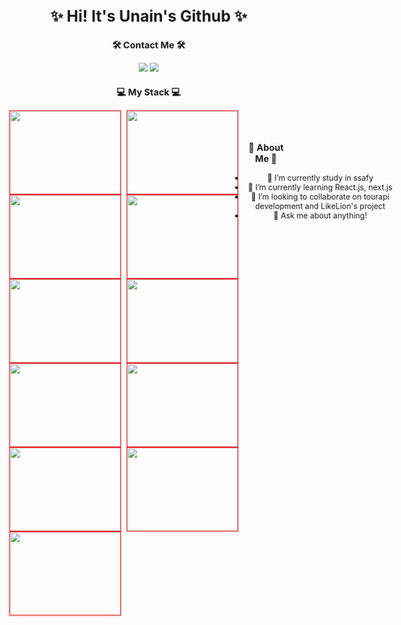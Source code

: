 <h1 align='center'>✨ Hi! It's Unain's Github ✨</h1>

<div align='center'>
  
### 🛠 Contact Me 🛠
<a href="mailto:daeun84366@gmail.com" target="_blank"><img src="https://img.shields.io/badge/gmail-EA4335?style=flat-square&logo=Gmail&logoColor=white"/></a>
<a href="https://github.com/unain-dev" target="_blank"><img src="https://img.shields.io/badge/Github-181717?style=flat-square&logo=Github&logoColor=white"/></a>
<br>
### 💻 My Stack 💻
<img src="https://img.shields.io/badge/HTML-E34F26?style=flat-square&logo=Html&logoColor=white" style="width:200px; height:150px; border:1px solid red; float:left; margin-right:10px;"/>
<img src="https://img.shields.io/badge/CSS-1572B6?style=flat-square&logo=Css&logoColor=white" style="width:200px; height:150px; border:1px solid red; float:left; margin-right:10px;"/>
<img src="https://img.shields.io/badge/JavaScript-F7DF12?style=flat-square&logo=javaScript&logoColor=white" style="width:200px; height:150px; border:1px solid red; float:left; margin-right:10px;"/>
<img src="https://img.shields.io/badge/React-61DAFB?style=flat-square&logo=React&logoColor=white" style="width:200px; height:150px; border:1px solid red; float:left; margin-right:10px;"/>
<img src="https://img.shields.io/badge/styled-components-DB7093?style=flat-square&logo=styled-components&logoColor=white" style="width:200px; height:150px; border:1px solid red; float:left; margin-right:10px;"/>
<br>
<img src="https://img.shields.io/badge/MySQL-4479A1?style=flat-square&logo=MySQL&logoColor=white" style="width:200px; height:150px; border:1px solid red; float:left; margin-right:10px;"/>
<img src="https://img.shields.io/badge/Amazon AWS-232F3E?style=flat-square&logo=AmazonAWS&logoColor=white" style="width:200px; height:150px; border:1px solid red; float:left; margin-right:10px;"/>
<img src="https://img.shields.io/badge/Django-092E20?style=flat-square&logo=Django&logoColor=white" style="width:200px; height:150px; border:1px solid red; float:left; margin-right:10px;"/>
<br>
<img src="https://img.shields.io/badge/Python-3776AB?style=flat-square&logo=Python&logoColor=white" style="width:200px; height:150px; border:1px solid red; float:left; margin-right:10px;"/>
<img src="https://img.shields.io/badge/Java-007396?style=flat-square&logo=Java&logoColor=white" style="width:200px; height:150px; border:1px solid red; float:left; margin-right:10px;"/>
<a href="https://github.com/unain-dev" target="_blank"><img src="https://img.shields.io/badge/Github-181717?style=flat-square&logo=Github&logoColor=white" style="width:200px; height:150px; border:1px solid red; float:left; margin-right:10px;"/></a>

### 🤔 About Me 🤔
  <div style="margin-left: auto; margin-right:auto; width:700px;">
  <ul>
    <li> 🔭 I’m currently study in ssafy
    <li> 🌱 I’m currently learning React.js, next.js
    <li> 👯 I’m looking to collaborate on tourapi development and LikeLion's project
    <li> 💬 Ask me about anything!
  <ul>
  </div>
</div>
